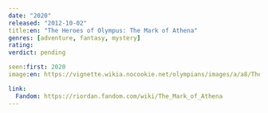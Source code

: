 ```yaml
---
date: "2020"
released: "2012-10-02"
title:en: "The Heroes of Olympus: The Mark of Athena"
genres: [adventure, fantasy, mystery]
rating:
verdict: pending

seen:first: 2020
image:en: https://vignette.wikia.nocookie.net/olympians/images/a/a8/The_Mark_of_Athena.jpeg/revision/latest?cb=20130330182357

link:
  Fandom: https://riordan.fandom.com/wiki/The_Mark_of_Athena
---
```

